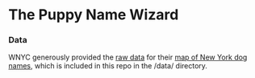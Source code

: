 # The Puppy Name Wizard

### Data
WNYC generously provided the [raw data](http://project.wnyc.org/dogs-of-nyc/) for their [map of New York dog names](http://project.wnyc.org/dogs-of-nyc/), which is included in this repo in the /data/ directory.